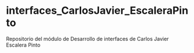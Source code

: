 # interfaces_CarlosJavier_EscaleraPinto
Repositorio del módulo de Desarrollo de interfaces de Carlos Javier Escalera Pinto

